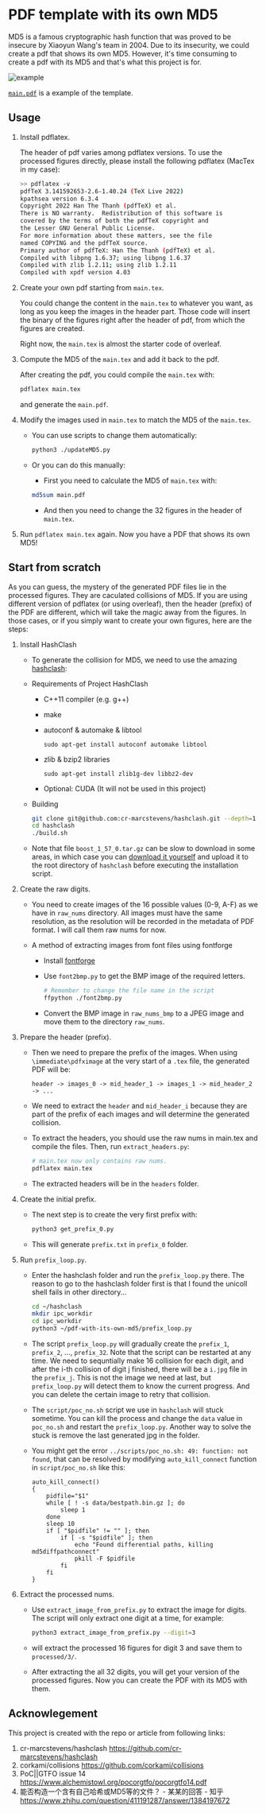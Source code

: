 # PDF template with its own MD5

MD5 is a famous cryptographic hash function that was proved to be insecure by Xiaoyun Wang's team in 2004. Due to its insecurity, we could create a pdf that shows its own MD5. However, it's time consuming to create a pdf with its MD5 and that's what this project is for.

![example](doc/example.webp)

[`main.pdf`](./main.pdf) is a example of the template.

## Usage

1. Install pdflatex.

    The header of pdf varies among pdflatex versions. To use the processed figures directly, please install the following pdflatex (MacTex in my case):

    ```bash
    >> pdflatex -v
    pdfTeX 3.141592653-2.6-1.40.24 (TeX Live 2022)
    kpathsea version 6.3.4
    Copyright 2022 Han The Thanh (pdfTeX) et al.
    There is NO warranty.  Redistribution of this software is
    covered by the terms of both the pdfTeX copyright and
    the Lesser GNU General Public License.
    For more information about these matters, see the file
    named COPYING and the pdfTeX source.
    Primary author of pdfTeX: Han The Thanh (pdfTeX) et al.
    Compiled with libpng 1.6.37; using libpng 1.6.37
    Compiled with zlib 1.2.11; using zlib 1.2.11
    Compiled with xpdf version 4.03
    ```

2. Create your own pdf starting from `main.tex`.

    You could change the content in the `main.tex` to whatever you want, as long as you keep the images in the header part. Those code will insert the binary of the figures right after the header of pdf, from which the figures are created.

    Right now, the `main.tex` is almost the starter code of overleaf.

3. Compute the MD5 of the `main.tex` and add it back to the pdf.

    After creating the pdf, you could compile the `main.tex` with:

    ```bash
    pdflatex main.tex
    ```

    and generate the `main.pdf`.

4. Modify the images used in `main.tex` to match the MD5 of the `main.tex`.

    * You can use scripts to change them automatically:
        ```bash
        python3 ./updateMD5.py
        ```

    * Or you can do this manually:

        * First you need to calculate the MD5 of `main.tex` with:
        ```bash
        md5sum main.pdf
        ```

        * And then you need to change the 32 figures in the header of `main.tex`.

5. Run `pdflatex main.tex` again. Now you have a PDF that shows its own MD5!


## Start from scratch

As you can guess, the mystery of the generated PDF files lie in the processed figures. They are caculated collisions of MD5. If you are using different version of pdflatex (or using overleaf), then the header (prefix) of the PDF are different, which will take the magic away from the figures. In those cases, or if you simply want to create your own figures, here are the steps:

1. Install HashClash

    * To generate the collision for MD5, we need to use the amazing [hashclash](https://github.com/cr-marcstevens/hashclash):

    * Requirements of Project HashClash
        - C++11 compiler (e.g. g++)
        - make
        - autoconf & automake & libtool

            `sudo apt-get install autoconf automake libtool`
        - zlib & bzip2 libraries

            `sudo apt-get install zlib1g-dev libbz2-dev`
        - Optional: CUDA (It will not be used in this project)

    * Building

        ```bash
        git clone git@github.com:cr-marcstevens/hashclash.git --depth=1
        cd hashclash
        ./build.sh
        ```

    * Note that file `boost_1_57_0.tar.gz` can be slow to download in some areas, in which case you can [download it yourself](https://nchc.dl.sourceforge.net/project/boost/boost/1.57.0/boost_1_57_0.tar.gz) and upload it to the root directory of `hashclash` before executing the installation script.

2. Create the raw digits.

    * You need to create images of the 16 possible values (0-9, A-F) as we have in `raw_nums` directory. All images must have the same resolution, as the resolution will be recorded in the metadata of PDF format. I will call them raw nums for now.

    * A method of extracting images from font files using fontforge

        * Install [fontforge](https://fontforge.org/)

        * Use `font2bmp.py` to get the BMP image of the required letters.

            ```bash
            # Remember to change the file name in the script
            ffpython ./font2bmp.py
            ```

        * Convert the BMP image in `raw_nums_bmp` to a JPEG image and move them to the directory `raw_nums`.

2. Prepare the header (prefix).

    * Then we need to prepare the prefix of the images. When using `\immediate\pdfximage` at the very start of a `.tex` file, the generated PDF will be:

        ```
        header -> images_0 -> mid_header_1 -> images_1 -> mid_header_2 -> ...
        ```

    * We need to extract the `header` and `mid_header_i` because they are part of the prefix of each images and will determine the generated collision.

    * To extract the headers, you should use the raw nums in main.tex and compile the files. Then, run `extract_headers.py`:

        ```bash
        # main.tex now only contains raw nums.
        pdflatex main.tex
        ```

    * The extracted headers will be in the `headers` folder.

2. Create the initial prefix.

    * The next step is to create the very first prefix with:

        ```bash
        python3 get_prefix_0.py
        ```

    * This will generate `prefix.txt` in `prefix_0` folder.

3. Run `prefix_loop.py`.

    * Enter the hashclash folder and run the `prefix_loop.py` there. The reason to go to the hashclash folder first is that I found the unicoll shell fails in other directory...

        ```bash
        cd ~/hashclash
        mkdir ipc_workdir
        cd ipc_workdir
        python3 ~/pdf-with-its-own-md5/prefix_loop.py
        ```

    * The script `prefix_loop.py` will gradually create the `prefix_1`, `prefix_2`, ..., `prefix_32`. Note that the script can be restarted at any time. We need to sequntially make 16 collision for each digit, and after the i-th collision of digit j finished, there will be a `i.jpg` file in the `prefix_j`. This is not the image we need at last, but `prefix_loop.py` will detect them to know the current progress. And you can delete the certain image to retry that collision.

    * The `script/poc_no.sh` script we use in `hashclash` will stuck sometime. You can kill the process and change the `data` value in `poc_no.sh` and restart the `prefix_loop.py`. Another way to solve the stuck is remove the last generated jpg in the folder.

    * You might get the error `../scripts/poc_no.sh: 49: function: not found`, that can be resolved by modifying `auto_kill_connect` function in `script/poc_no.sh` like this:

        ```
        auto_kill_connect()
        {
            pidfile="$1"
            while [ ! -s data/bestpath.bin.gz ]; do
                sleep 1
            done
            sleep 10
            if [ "$pidfile" != "" ]; then
                if [ -s "$pidfile" ]; then
                    echo "Found differential paths, killing md5diffpathconnect"
                    pkill -F $pidfile
                fi
            fi
        }
        ```

4. Extract the processed nums.

    * Use `extract_image_from_prefix.py` to extract the image for digits. The script will only extract one digit at a time, for example:

        ```bash
        python3 extract_image_from_prefix.py --digit=3
        ```

    * will extract the processed 16 figures for digit 3 and save them to `processed/3/`.

    * After extracting the all 32 digits, you will get your version of the processed figures. Now you can create the PDF with its MD5 with them.

## Acknowlegement

This project is created with the repo or article from following links:

1. cr-marcstevens/hashclash https://github.com/cr-marcstevens/hashclash
2. corkami/collisions https://github.com/corkami/collisions
3. PoC||GTFO issue 14 https://www.alchemistowl.org/pocorgtfo/pocorgtfo14.pdf
4. 能否构造一个含有自己哈希或MD5等的文件？ - 某某的回答 - 知乎 https://www.zhihu.com/question/411191287/answer/1384197672
